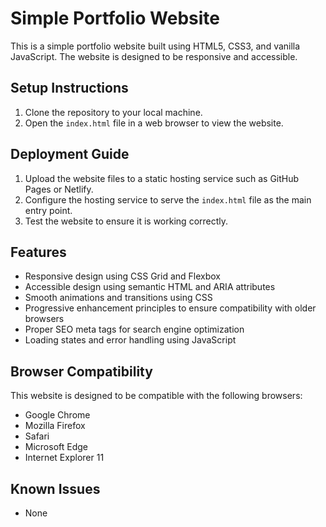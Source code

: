 # Simple Portfolio Website

This is a simple portfolio website built using HTML5, CSS3, and vanilla JavaScript. The website is designed to be responsive and accessible.

## Setup Instructions

1. Clone the repository to your local machine.
2. Open the `index.html` file in a web browser to view the website.

## Deployment Guide

1. Upload the website files to a static hosting service such as GitHub Pages or Netlify.
2. Configure the hosting service to serve the `index.html` file as the main entry point.
3. Test the website to ensure it is working correctly.

## Features

* Responsive design using CSS Grid and Flexbox
* Accessible design using semantic HTML and ARIA attributes
* Smooth animations and transitions using CSS
* Progressive enhancement principles to ensure compatibility with older browsers
* Proper SEO meta tags for search engine optimization
* Loading states and error handling using JavaScript

## Browser Compatibility

This website is designed to be compatible with the following browsers:

* Google Chrome
* Mozilla Firefox
* Safari
* Microsoft Edge
* Internet Explorer 11

## Known Issues

* None
